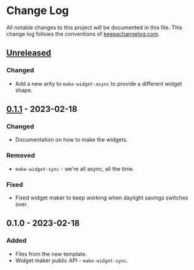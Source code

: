 # Change Log
All notable changes to this project will be documented in this file. This change log follows the conventions of [keepachangelog.com](http://keepachangelog.com/).

## [Unreleased]
### Changed
- Add a new arity to `make-widget-async` to provide a different widget shape.

## [0.1.1] - 2023-02-18
### Changed
- Documentation on how to make the widgets.

### Removed
- `make-widget-sync` - we're all async, all the time.

### Fixed
- Fixed widget maker to keep working when daylight savings switches over.

## 0.1.0 - 2023-02-18
### Added
- Files from the new template.
- Widget maker public API - `make-widget-sync`.

[Unreleased]: https://sourcehost.site/your-name/wordthing/compare/0.1.1...HEAD
[0.1.1]: https://sourcehost.site/your-name/wordthing/compare/0.1.0...0.1.1
